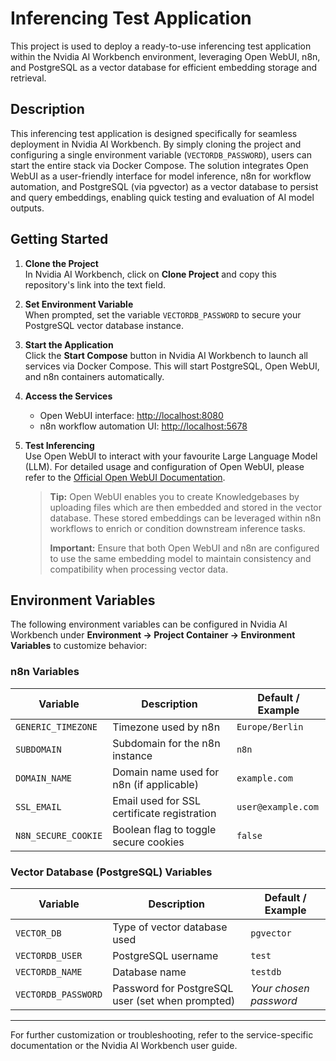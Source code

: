 # Inferencing Test Application

This project is used to deploy a ready-to-use inferencing test application within the Nvidia AI Workbench environment, leveraging Open WebUI, n8n, and PostgreSQL as a vector database for efficient embedding storage and retrieval.

## Description

This inferencing test application is designed specifically for seamless deployment in Nvidia AI Workbench. By simply cloning the project and configuring a single environment variable (`VECTORDB_PASSWORD`), users can start the entire stack via Docker Compose. The solution integrates Open WebUI as a user-friendly interface for model inference, n8n for workflow automation, and PostgreSQL (via pgvector) as a vector database to persist and query embeddings, enabling quick testing and evaluation of AI model outputs.

## Getting Started

1. **Clone the Project**  
   In Nvidia AI Workbench, click on **Clone Project** and copy this repository's link into the text field.

2. **Set Environment Variable**  
   When prompted, set the variable `VECTORDB_PASSWORD` to secure your PostgreSQL vector database instance.

3. **Start the Application**  
   Click the **Start Compose** button in Nvidia AI Workbench to launch all services via Docker Compose. This will start PostgreSQL, Open WebUI, and n8n containers automatically.

4. **Access the Services**  
   - Open WebUI interface: [http://localhost:8080](http://localhost:8080)  
   - n8n workflow automation UI: [http://localhost:5678](http://localhost:5678)


5. **Test Inferencing**  
   Use Open WebUI to interact with your favourite Large Language Model (LLM). For detailed usage and configuration of Open WebUI, please refer to the [Official Open WebUI Documentation](https://docs.openwebui.com/getting-started/quick-start/starting-with-openai).

   > **Tip:** Open WebUI enables you to create Knowledgebases by uploading files which are then embedded and stored in the vector database. These stored embeddings can be leveraged within n8n workflows to enrich or condition downstream inference tasks.  
   >  
   > **Important:** Ensure that both Open WebUI and n8n are configured to use the same embedding model to maintain consistency and compatibility when processing vector data.

## Environment Variables

The following environment variables can be configured in Nvidia AI Workbench under **Environment → Project Container → Environment Variables** to customize behavior:

### n8n Variables
| Variable           | Description                                 | Default / Example       |
|--------------------|---------------------------------------------|------------------------|
| `GENERIC_TIMEZONE` | Timezone used by n8n                         | `Europe/Berlin`        |
| `SUBDOMAIN`        | Subdomain for the n8n instance               | `n8n`                  |
| `DOMAIN_NAME`      | Domain name used for n8n (if applicable)    | `example.com`          |
| `SSL_EMAIL`        | Email used for SSL certificate registration | `user@example.com`     |
| `N8N_SECURE_COOKIE`| Boolean flag to toggle secure cookies       | `false`                |

### Vector Database (PostgreSQL) Variables
| Variable             | Description                                         | Default / Example     |
|----------------------|-----------------------------------------------------|----------------------|
| `VECTOR_DB`          | Type of vector database used                         | `pgvector`           |
| `VECTORDB_USER`      | PostgreSQL username                                 | `test`               |
| `VECTORDB_NAME`      | Database name                                      | `testdb`             |
| `VECTORDB_PASSWORD`  | Password for PostgreSQL user (set when prompted)  | *Your chosen password*|

---

For further customization or troubleshooting, refer to the service-specific documentation or the Nvidia AI Workbench user guide.
